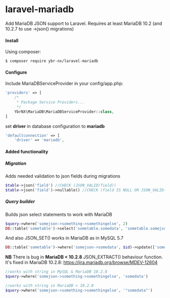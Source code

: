 # laravel-mariadb
Add MariaDB JSON support to Laravel. 
Requires at least MariaDB 10.2 (and 10.2.7 to use ->json() migrations)

#### Install
Using composer:
```
$ composer require ybr-nx/laravel-mariadb
```

#### Configure
Include MariaDBServiceProvider in your config/app.php:

```php
'providers' => [
    /*
     * Package Service Providers...
     */
    YbrNX\MariaDB\MariaDBServiceProvider::class,
]
```

set **driver** in database configuration to **mariadb**
```php
'defaultconnection' => [
    'driver' => 'mariadb',
```
#### Added functionality

##### Migration
Adds needed validation to json fields during migrations
```php
$table->json('field') //CHECK (JSON_VALID(field))
$table->json('field')->nullable() //CHECK (field IS NULL OR JSON_VALID(field))
```    

##### Query builder
Builds json select statements to work with MariaDB
```php
$query->where('somejson->something->somethingelse', 2)
DB::table('sometable')->select('sometable.somedata', 'sometable.somejson->somedata as somejsondata')
```
And also JSON_SET() works in MariaDB as in MySQL 5.7
```php
DB::table('sometable')->where('somejson->somedata', $id)->update(['somejson->otherdata' => 'newvalue']);
```

**NB** There is bug in **MariaDB < 10.2.8** JSON_EXTRACT() behaviour function. 
It's fixed in MariaDB 10.2.8: https://jira.mariadb.org/browse/MDEV-12604
```php
//works with string in MySQL & MariaDB 10.2.8
$query->where('somejson->something->somethingelse', 'somedata')

//works with string in MariaDB < 10.2.8
$query->where('somejson->something->somethingelse', '"somedata"') 
```
